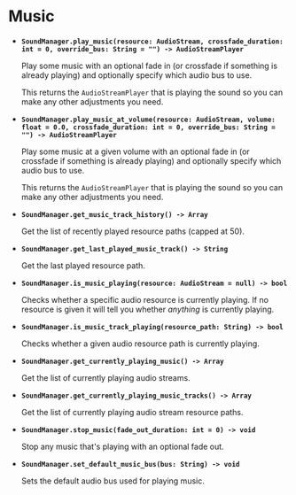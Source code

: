# Music

- **`SoundManager.play_music(resource: AudioStream, crossfade_duration: int = 0, override_bus: String = "") -> AudioStreamPlayer`**

    Play some music with an optional fade in (or crossfade if something is already playing) and optionally specify which audio bus to use.

    This returns the `AudioStreamPlayer` that is playing the sound so you can make any other adjustments you need.

- **`SoundManager.play_music_at_volume(resource: AudioStream, volume: float = 0.0, crossfade_duration: int = 0, override_bus: String = "") -> AudioStreamPlayer`**

    Play some music at a given volume with an optional fade in (or crossfade if something is already playing) and optionally specify which audio bus to use.

    This returns the `AudioStreamPlayer` that is playing the sound so you can make any other adjustments you need.

- **`SoundManager.get_music_track_history() -> Array`**

    Get the list of recently played resource paths (capped at 50).

- **`SoundManager.get_last_played_music_track() -> String`**

    Get the last played resource path.

- **`SoundManager.is_music_playing(resource: AudioStream = null) -> bool`**

    Checks whether a specific audio resource is currently playing. If no resource is given it will tell you whether *anything* is currently playing.

- **`SoundManager.is_music_track_playing(resource_path: String) -> bool`**

    Checks whether a given audio resource path is currently playing.

- **`SoundManager.get_currently_playing_music() -> Array`**

    Get the list of currently playing audio streams.

- **`SoundManager.get_currently_playing_music_tracks() -> Array`**

    Get the list of currently playing audio stream resource paths.

- **`SoundManager.stop_music(fade_out_duration: int = 0) -> void`**

    Stop any music that's playing with an optional fade out.

- **`SoundManager.set_default_music_bus(bus: String) -> void`**

    Sets the default audio bus used for playing music.